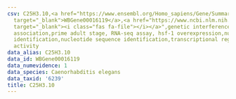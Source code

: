 ```yaml
---
csv: C25H3.10,<a href="https://www.ensembl.org/Homo_sapiens/Gene/Summary?db=core;g=WBGene00016119"
  target="_blank">WBGene00016119</a>,<a href="https://www.ncbi.nlm.nih.gov/pubmed/30894454"
  target="_blank"><i class="fas fa-file"></i></a>",genetic interference,functional
  association,prime adult stage, RNA-seq assay, hsf-1 overexpression,nucleotide sequence
  identification,nucleotide sequence identification,transcriptional regulation,up-regulates
  activity
data_alias: C25H3.10
data_id: WBGene00016119
data_numevidence: 1
data_species: Caenorhabditis elegans
data_taxid: '6239'
title: C25H3.10
---
```

